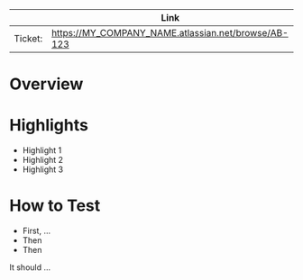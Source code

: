 <!--
    HOW TO USE THIS TEMPLATE:
    - Edit/remove sections based on what your team or repository prefers
    - Fill out as much of this template as possible.
    - Remove any extraneous headings or comments, including this one that you're reading :)
 -->

&nbsp; | Link
 --- |---
Ticket: | https://MY_COMPANY_NAME.atlassian.net/browse/AB-123

# Overview

<!-- Write a brief description of this branch's changes. -->

# Highlights
<!-- List any notable additions(New or removed NPM modules, lint changes, etc.), refactors, subtractions to the code base -->

- Highlight 1
- Highlight 2
- Highlight 3

<!-- Insert screenshots, if applicable -->

# How to Test

- First, ... 
- Then
- Then

<!-- Describe how to test and what the expected results are. -->

It should ... 

<!--
  Github code reviews are required for merge approval. To explicitly require sign-off, assign the members and tag
  them in the appropriate slack channel.
 -->
